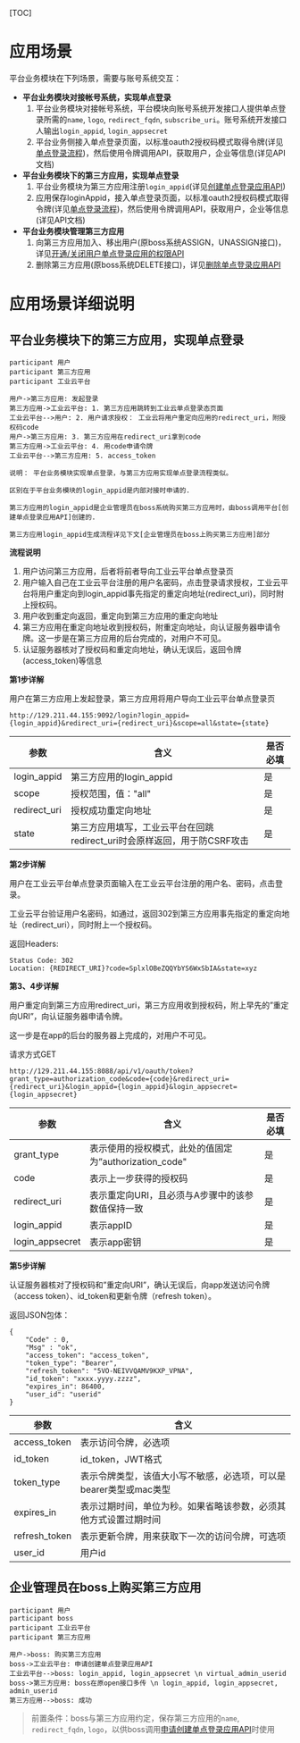 [TOC]

# 应用场景

平台业务模块在下列场景，需要与账号系统交互：
   
* **平台业务模块对接帐号系统，实现单点登录**
    1. 平台业务模块对接帐号系统，平台模块向账号系统开发接口人提供单点登录所需的`name`, `logo`, `redirect_fqdn`, `subscribe_uri`。账号系统开发接口人输出`login_appid`, `login_appsecret`
    2. 平台业务侧接入单点登录页面，以标准oauth2授权码模式取得令牌(详见[单点登录流程](login.md))，然后使用令牌调用API，获取用户，企业等信息(详见API文档)
* **平台业务模块下的第三方应用，实现单点登录**
    1. 平台业务模块为第三方应用注册`login_appid`(详见[创建单点登录应用API](app.md))
    2. 应用保存loginAppid，接入单点登录页面，以标准oauth2授权码模式取得令牌(详见[单点登录流程](login.md))，然后使用令牌调用API，获取用户，企业等信息(详见API文档)
* **平台业务模块管理第三方应用**
    1. 向第三方应用加入、移出用户(原boss系统ASSIGN，UNASSIGN接口)，详见[开通/关闭用户单点登录应用的权限API](app.md)
    2. 删除第三方应用(原boss系统DELETE接口)，详见[删除单点登录应用API](app.md)


# 应用场景详细说明

## 平台业务模块下的第三方应用，实现单点登录

```sequence
participant 用户
participant 第三方应用
participant 工业云平台

用户->第三方应用: 发起登录
第三方应用->工业云平台: 1. 第三方应用跳转到工业云单点登录态页面
工业云平台-->用户: 2. 用户请求授权： 工业云将用户重定向应用的redirect_uri，附授权码code
用户->第三方应用: 3. 第三方应用在redirect_uri拿到code
第三方应用->工业云平台: 4. 用code申请令牌
工业云平台-->第三方应用: 5. access_token
```

```
说明： 平台业务模块实现单点登录，与第三方应用实现单点登录流程类似。

区别在于平台业务模块的login_appid是内部对接时申请的.

第三方应用的login_appid是企业管理员在boss系统购买第三方应用时，由boss调用平台[创建单点登录应用API]创建的.

第三方应用login_appid生成流程详见下文[企业管理员在boss上购买第三方应用]部分
```

**流程说明**

1. 用户访问第三方应用，后者将前者导向工业云平台单点登录页
2. 用户输入自己在工业云平台注册的用户名密码，点击登录请求授权，工业云平台将用户重定向到login_appid事先指定的重定向地址(redirect_uri)，同时附上授权码。
3. 用户收到重定向返回，重定向到第三方应用的重定向地址
4. 第三方应用在重定向地址收到授权码，附重定向地址，向认证服务器申请令牌。这一步是在第三方应用的后台完成的，对用户不可见。
5. 认证服务器核对了授权码和重定向地址，确认无误后，返回令牌(access_token)等信息

**第1步详解**

用户在第三方应用上发起登录，第三方应用将用户导向工业云平台单点登录页

```
http://129.211.44.155:9092/login?login_appid={login_appid}&redirect_uri={redirect_uri}&scope=all&state={state}
```

| 参数  | 含义 | 是否必填 |
| --- | --- | --- | 
| login_appid | 第三方应用的login_appid | 是 |
| scope | 授权范围，值："all" | 是 |
| redirect_uri | 授权成功重定向地址 | 是 |
| state | 第三方应用填写，工业云平台在回跳redirect_uri时会原样返回，用于防CSRF攻击 | 是 |

**第2步详解**

用户在工业云平台单点登录页面输入在工业云平台注册的用户名、密码，点击登录。

工业云平台验证用户名密码，如通过，返回302到第三方应用事先指定的重定向地址（redirect_uri），同时附上一个授权码。

返回Headers:

```
Status Code: 302
Location: {REDIRECT_URI}?code=SplxlOBeZQQYbYS6WxSbIA&state=xyz
```

**第3、4步详解**

用户重定向到第三方应用redirect_uri，第三方应用收到授权码，附上早先的”重定向URI”，向认证服务器申请令牌。

这一步是在app的后台的服务器上完成的，对用户不可见。


请求方式GET

```
http://129.211.44.155:8088/api/v1/oauth/token?grant_type=authorization_code&code={code}&redirect_uri={redirect_uri}&login_appid={login_appid}&login_appsecret={login_appsecret}
```

| 参数 | 含义 | 是否必填 |
| --- | ---- | --- |
| grant_type | 表示使用的授权模式，此处的值固定为”authorization_code" | 是 |
| code | 表示上一步获得的授权码 | 是 |
| redirect_uri | 表示重定向URI，且必须与A步骤中的该参数值保持一致 | 是 |
| login_appid | 表示appID | 是  |
| login_appsecret | 表示app密钥 | 是 |


**第5步详解**

认证服务器核对了授权码和”重定向URI”，确认无误后，向app发送访问令牌（access token）、id_token和更新令牌（refresh token）。

返回JSON包体：

```
{
    "Code" : 0,
    "Msg" : "ok",
    "access_token": "access_token",
    "token_type": "Bearer",
    "refresh_token": "5VO-NEIVVQAMV9KXP_VPNA",
    "id_token": "xxxx.yyyy.zzzz",
    "expires_in": 86400,
    "user_id": "userid"
}
```

| 参数 | 含义 |
| --- | --- |
| access_token | 表示访问令牌，必选项 |
| id_token | id_token，JWT格式 |
| token_type | 表示令牌类型，该值大小写不敏感，必选项，可以是bearer类型或mac类型 |
| expires_in | 表示过期时间，单位为秒。如果省略该参数，必须其他方式设置过期时间 | 
| refresh_token | 表示更新令牌，用来获取下一次的访问令牌，可选项 |
| user_id | 用户id |


## 企业管理员在boss上购买第三方应用

```sequence
participant 用户
participant boss
participant 工业云平台
participant 第三方应用

用户->boss: 购买第三方应用
boss->工业云平台: 申请创建单点登录应用API
工业云平台-->boss: login_appid, login_appsecret \n virtual_admin_userid
boss->第三方应用: boss在原open接口多传 \n login_appid, login_appsecret, admin_userid
第三方应用-->boss: 成功
```

> 前置条件：boss与第三方应用约定，保存第三方应用的`name`, `redirect_fqdn`, `logo`，以供boss调用[申请创建单点登录应用API](app.md)时使用

